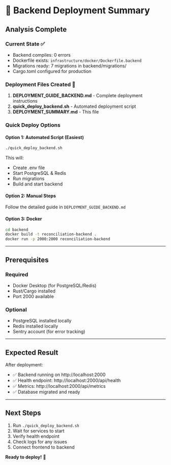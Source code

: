 # 🎯 Backend Deployment Summary

## Analysis Complete

### Current State ✅
- Backend compiles: 0 errors
- Dockerfile exists: `infrastructure/docker/Dockerfile.backend`
- Migrations ready: 7 migrations in backend/migrations/
- Cargo.toml configured for production

### Deployment Files Created 📄
1. **DEPLOYMENT_GUIDE_BACKEND.md** - Complete deployment instructions
2. **quick_deploy_backend.sh** - Automated deployment script
3. **DEPLOYMENT_SUMMARY.md** - This file

### Quick Deploy Options

#### Option 1: Automated Script (Easiest)
```bash
./quick_deploy_backend.sh
```
This will:
- Create .env file
- Start PostgreSQL & Redis
- Run migrations
- Build and start backend

#### Option 2: Manual Steps
Follow the detailed guide in `DEPLOYMENT_GUIDE_BACKEND.md`

#### Option 3: Docker
```bash
cd backend
docker build -t reconciliation-backend .
docker run -p 2000:2000 reconciliation-backend
```

---

## Prerequisites

### Required
- Docker Desktop (for PostgreSQL/Redis)
- Rust/Cargo installed
- Port 2000 available

### Optional
- PostgreSQL installed locally
- Redis installed locally
- Sentry account (for error tracking)

---

## Expected Result

After deployment:
- ✅ Backend running on http://localhost:2000
- ✅ Health endpoint: http://localhost:2000/api/health
- ✅ Metrics: http://localhost:2000/api/metrics
- ✅ Database migrated and ready

---

## Next Steps

1. Run `./quick_deploy_backend.sh`
2. Wait for services to start
3. Verify health endpoint
4. Check logs for any issues
5. Connect frontend to backend

**Ready to deploy!** 🚀

